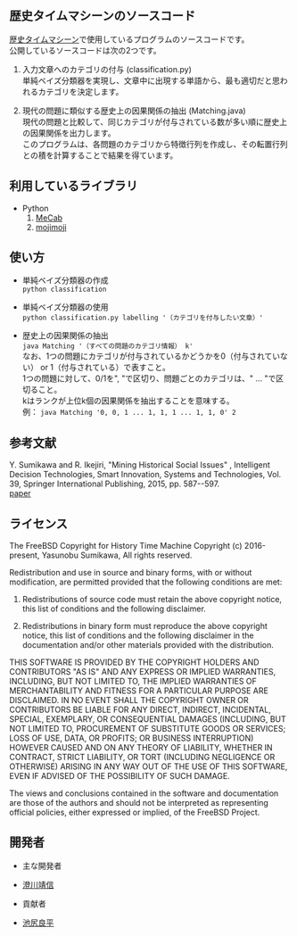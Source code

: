 ﻿歴史タイムマシーンのソースコード
---

[歴史タイムマシーン](http://www.historymining.org/timemachine/)で使用しているプログラムのソースコードです。  
公開しているソースコードは次の2つです。

1. 入力文章へのカテゴリの付与 (classification.py)  
  単純ベイズ分類器を実現し、文章中に出現する単語から、最も適切だと思われるカテゴリを決定します。

2. 現代の問題に類似する歴史上の因果関係の抽出 (Matching.java)  
  現代の問題と比較して、同じカテゴリが付与されている数が多い順に歴史上の因果関係を出力します。  
  このプログラムは、各問題のカテゴリから特徴行列を作成し、その転置行列との積を計算することで結果を得ています。


利用しているライブラリ
---

- Python
  1. [MeCab](http://mecab.googlecode.com/svn/trunk/mecab/doc/index.html?sess=3f6a4f9896295ef2480fa2482de521f6)
  2. [mojimoji](https://pypi.python.org/pypi/mojimoji/0.0.5)


使い方
---

- 単純ベイズ分類器の作成  
  `python classification`

- 単純ベイズ分類器の使用  
  `python classification.py labelling '（カテゴリを付与したい文章）'`

- 歴史上の因果関係の抽出  
  `java Matching '（すべての問題のカテゴリ情報） k'`  
  なお、1つの問題にカテゴリが付与されているかどうかを0（付与されていない） or 1（付与されている）で表すこと。  
  1つの問題に対して、0/1を", "で区切り、問題ごとのカテゴリは、" ... "で区切ること。  
  kはランクが上位k個の因果関係を抽出することを意味する。  
  例： `java Matching '0, 0, 1 ... 1, 1, 1 ... 1, 1, 0' 2` 


参考文献
---

 Y. Sumikawa and R. Ikejiri, 
 "Mining Historical Social Issues" , 
 Intelligent Decision Technologies, Smart Innovation, Systems and Technologies, 
 Vol. 39, Springer International Publishing, 2015, pp. 587--597.   
 [paper](http://link.springer.com/chapter/10.1007%2F978-3-319-19857-6_50)


ライセンス
---

The FreeBSD Copyright for History Time Machine
Copyright (c) 2016-present, Yasunobu Sumikawa, All rights reserved.

Redistribution and use in source and binary forms, with or without
modification, are permitted provided that the following conditions are met: 

1. Redistributions of source code must retain the above copyright notice,
   this list of conditions and the following disclaimer.   

2. Redistributions in binary form must reproduce the above copyright notice,
   this list of conditions and the following disclaimer in the documentation
   and/or other materials provided with the distribution. 

THIS SOFTWARE IS PROVIDED BY THE COPYRIGHT HOLDERS AND CONTRIBUTORS "AS IS" AND
ANY EXPRESS OR IMPLIED WARRANTIES, INCLUDING, BUT NOT LIMITED TO, THE IMPLIED
WARRANTIES OF MERCHANTABILITY AND FITNESS FOR A PARTICULAR PURPOSE ARE
DISCLAIMED. IN NO EVENT SHALL THE COPYRIGHT OWNER OR CONTRIBUTORS BE LIABLE FOR
ANY DIRECT, INDIRECT, INCIDENTAL, SPECIAL, EXEMPLARY, OR CONSEQUENTIAL DAMAGES
(INCLUDING, BUT NOT LIMITED TO, PROCUREMENT OF SUBSTITUTE GOODS OR SERVICES;
LOSS OF USE, DATA, OR PROFITS; OR BUSINESS INTERRUPTION) HOWEVER CAUSED AND
ON ANY THEORY OF LIABILITY, WHETHER IN CONTRACT, STRICT LIABILITY, OR TORT
(INCLUDING NEGLIGENCE OR OTHERWISE) ARISING IN ANY WAY OUT OF THE USE OF THIS
SOFTWARE, EVEN IF ADVISED OF THE POSSIBILITY OF SUCH DAMAGE.

The views and conclusions contained in the software and documentation are those
of the authors and should not be interpreted as representing official policies, 
either expressed or implied, of the FreeBSD Project.


開発者
---
 - 主な開発者
  - [澄川靖信](http://www.cs.is.noda.tus.ac.jp/~yas/)

 - 貢献者
  - [池尻良平](http://www.ikejiri-lab.net/)
